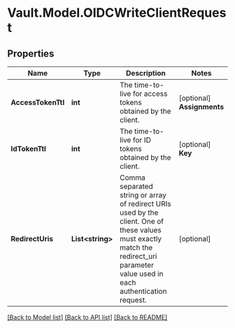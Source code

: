 # Vault.Model.OIDCWriteClientRequest

## Properties

Name | Type | Description | Notes
------------ | ------------- | ------------- | -------------
**AccessTokenTtl** | **int** | The time-to-live for access tokens obtained by the client. | [optional] **Assignments** | **List&lt;string&gt;** | Comma separated string or array of assignment resources. | [optional] **ClientType** | **string** | The client type based on its ability to maintain confidentiality of credentials. The following client types are supported: &#x27;confidential&#x27;, &#x27;public&#x27;. Defaults to &#x27;confidential&#x27;. | [optional] [default to "confidential"]
**IdTokenTtl** | **int** | The time-to-live for ID tokens obtained by the client. | [optional] **Key** | **string** | A reference to a named key resource. Cannot be modified after creation. Defaults to the &#x27;default&#x27; key. | [optional] [default to "default"]
**RedirectUris** | **List&lt;string&gt;** | Comma separated string or array of redirect URIs used by the client. One of these values must exactly match the redirect_uri parameter value used in each authentication request. | [optional] 

[[Back to Model list]](../README.md#documentation-for-models) [[Back to API list]](../README.md#documentation-for-api-endpoints) [[Back to README]](../README.md)

